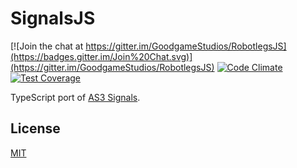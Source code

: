 SignalsJS
===

[![Join the chat at https://gitter.im/GoodgameStudios/RobotlegsJS](https://badges.gitter.im/Join%20Chat.svg)](https://gitter.im/GoodgameStudios/RobotlegsJS)
[![Code Climate](https://codeclimate.com/github/GoodgameStudios/SignalJS/badges/gpa.svg)](https://codeclimate.com/github/GoodgameStudios/SignalJS)
[![Test Coverage](https://codeclimate.com/github/GoodgameStudios/SignalJS/badges/coverage.svg)](https://codeclimate.com/github/GoodgameStudios/SignalJS/coverage)

TypeScript port of [AS3 Signals](https://github.com/robertpenner/as3-signals).

License
---

[MIT](LICENSE.md)
